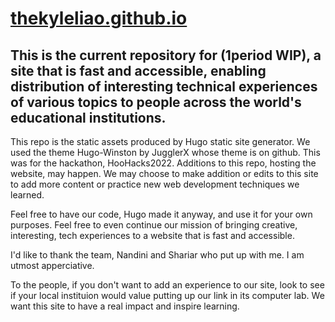 # [thekyleliao.github.io](thekyleliao.github.io)

## This is the current repository for (1period WIP), a site that is fast and accessible, enabling distribution of interesting technical experiences of various topics to people across the world's educational institutions.

This repo is the static assets produced by Hugo static site generator. We used the theme Hugo-Winston by JugglerX whose theme is on github.
This was for the hackathon, HooHacks2022.
Additions to this repo, hosting the website, may happen. We may choose to make addition or edits to this site to add more content or practice new web development techniques we learned.

Feel free to have our code, Hugo made it anyway, and use it for your own purposes. Feel free to even continue our mission of bringing creative, interesting, tech experiences to a website that is fast and accessible.

I'd like to thank the team, Nandini and Shariar who put up with me. I am utmost apperciative.

To the people, if you don't want to add an experience to our site, look to see if your local instituion would value putting up our link in its computer lab. We want this site to have a real impact and inspire learning.
